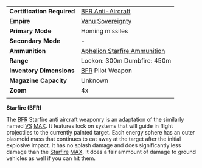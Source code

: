 |                            |                                                                               |
| -------------------------- | ----------------------------------------------------------------------------- |
| **Certification Required** | [BFR Anti-Aircraft](../certifications/BFR_Anti-Aircraft.md)                   |
| **Empire**                 | [Vanu Sovereignty](../etc/Vanu_Sovereignty.md)                                |
| **Primary Mode**           | Homing missiles                                                               |
| **Secondary Mode**         | \-                                                                            |
| **Ammunition**             | [Aphelion Starfire Ammunition](../ammunition/Aphelion_Starfire_Ammunition.md) |
| **Range**                  | Lockon: 300m Dumbfire: 450m                                                   |
| **Inventory Dimensions**   | [BFR](../vehicles/BattleFrame_Robotics.md) Pilot Weapon                       |
| **Magazine Capacity**      | Unknown                                                                       |
| **Zoom**                   | 4x                                                                            |
|                            |                                                                               |

**Starfire (BFR)**

The [BFR](../vehicles/BattleFrame_Robotics.md) Starfire anti aircraft weaponry
is an adaptation of the similarly named [VS](../etc/Vanu_Sovereignty.md)
[MAX](../armor/Mechanized_Assault_Exo-Suit.md). It features lock on systems that
will guide in flight projectiles to the currently painted target. Each energy
sphere has an outer plasmoid mass that continues to eat away at the target after
the initial explosive impact. It has no splash damage and does significantly
less damage than the [Starfire](../armor/Starfire.md)
[MAX](../armor/Mechanized_Assault_Exo-Suit.md). It does a fair ammount of damage
to ground vehicles as well if you can hit them.
